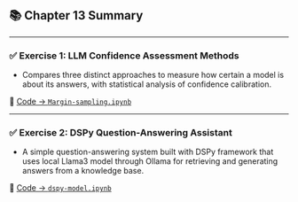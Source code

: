## 📚 Chapter 13 Summary

---

### ✅ Exercise 1: LLM Confidence Assessment Methods

- Compares three distinct approaches to measure how certain a model is about its answers, with statistical analysis of confidence calibration.

📂 [Code → `Margin-sampling.ipynb`](Margin-sampling.ipynb)

---

### ✅ Exercise 2: DSPy Question-Answering Assistant

- A simple question-answering system built with DSPy framework that uses local Llama3 model through Ollama for retrieving and generating answers from a knowledge base.

📂 [Code → `dspy-model.ipynb`](dspy-model.ipynb)
